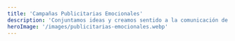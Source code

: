 ```yaml
---
title: 'Campañas Publicitarias Emocionales'
description: 'Conjuntamos ideas y creamos sentido a la comunicación de tu marca con el objetivo de colocar un producto o servicio en el mercado.'
heroImage: '/images/publicitarias-emocionales.webp'
---
```

